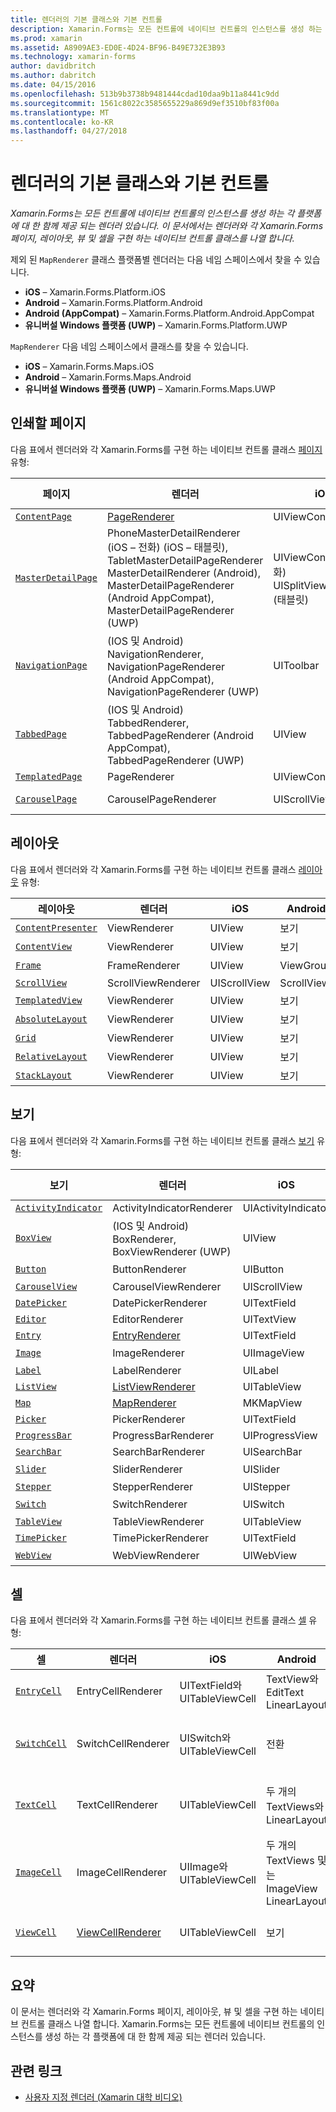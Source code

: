 ```yaml
---
title: 렌더러의 기본 클래스와 기본 컨트롤
description: Xamarin.Forms는 모든 컨트롤에 네이티브 컨트롤의 인스턴스를 생성 하는 각 플랫폼에 대 한 함께 제공 되는 렌더러 있습니다. 이 문서에서는 렌더러와 각 Xamarin.Forms 페이지, 레이아웃, 뷰 및 셀을 구현 하는 네이티브 컨트롤 클래스를 나열 합니다.
ms.prod: xamarin
ms.assetid: A8909AE3-ED0E-4D24-BF96-B49E732E3B93
ms.technology: xamarin-forms
author: davidbritch
ms.author: dabritch
ms.date: 04/15/2016
ms.openlocfilehash: 513b9b3738b9481444cdad10daa9b11a8441c9dd
ms.sourcegitcommit: 1561c8022c3585655229a869d9ef3510bf83f00a
ms.translationtype: MT
ms.contentlocale: ko-KR
ms.lasthandoff: 04/27/2018
---
```

# <a name="renderer-base-classes-and-native-controls"></a>렌더러의 기본 클래스와 기본 컨트롤

_Xamarin.Forms는 모든 컨트롤에 네이티브 컨트롤의 인스턴스를 생성 하는 각 플랫폼에 대 한 함께 제공 되는 렌더러 있습니다. 이 문서에서는 렌더러와 각 Xamarin.Forms 페이지, 레이아웃, 뷰 및 셀을 구현 하는 네이티브 컨트롤 클래스를 나열 합니다._

제외 된 `MapRenderer` 클래스 플랫폼별 렌더러는 다음 네임 스페이스에서 찾을 수 있습니다.

- **iOS** – Xamarin.Forms.Platform.iOS
- **Android** – Xamarin.Forms.Platform.Android
- **Android (AppCompat)** – Xamarin.Forms.Platform.Android.AppCompat
- **유니버설 Windows 플랫폼 (UWP)** – Xamarin.Forms.Platform.UWP

`MapRenderer` 다음 네임 스페이스에서 클래스를 찾을 수 있습니다.

- **iOS** – Xamarin.Forms.Maps.iOS
- **Android** – Xamarin.Forms.Maps.Android
- **유니버설 Windows 플랫폼 (UWP)** – Xamarin.Forms.Maps.UWP

## <a name="pages"></a>인쇄할 페이지

다음 표에서 렌더러와 각 Xamarin.Forms를 구현 하는 네이티브 컨트롤 클래스 [페이지](~/xamarin-forms/user-interface/controls/pages.md) 유형:

|페이지|렌더러|iOS|Android|Android (AppCompat)|UWP|
|--- |--- |--- |--- |--- |--- |
|[`ContentPage`](https://developer.xamarin.com/api/type/Xamarin.Forms.ContentPage/)|[PageRenderer](~/xamarin-forms/app-fundamentals/custom-renderer/contentpage.md)|UIViewController|ViewGroup||FrameworkElement|
|[`MasterDetailPage`](https://developer.xamarin.com/api/type/Xamarin.Forms.MasterDetailPage/)|PhoneMasterDetailRenderer (iOS – 전화) (iOS – 태블릿), TabletMasterDetailPageRenderer MasterDetailRenderer (Android), MasterDetailPageRenderer (Android AppCompat), MasterDetailPageRenderer (UWP)|UIViewController (전화) UISplitViewController (태블릿)|DrawerLayout (v4)|DrawerLayout (v4)|FrameworkElement (사용자 정의 컨트롤)|
|[`NavigationPage`](https://developer.xamarin.com/api/type/Xamarin.Forms.NavigationPage/)|(IOS 및 Android) NavigationRenderer, NavigationPageRenderer (Android AppCompat), NavigationPageRenderer (UWP)|UIToolbar|ViewGroup|ViewGroup|FrameworkElement (사용자 정의 컨트롤)|
|[`TabbedPage`](https://developer.xamarin.com/api/type/Xamarin.Forms.TabbedPage/)|(IOS 및 Android) TabbedRenderer, TabbedPageRenderer (Android AppCompat), TabbedPageRenderer (UWP)|UIView|ViewPager|ViewPager|FrameworkElement (피벗)|
|[`TemplatedPage`](https://developer.xamarin.com/api/type/Xamarin.Forms.TemplatedPage/)|PageRenderer|UIViewController|ViewGroup||FrameworkElement|
|[`CarouselPage`](https://developer.xamarin.com/api/type/Xamarin.Forms.CarouselPage/)|CarouselPageRenderer|UIScrollView|ViewPager|ViewPager|FrameworkElement (FlipView)|

## <a name="layouts"></a>레이아웃

다음 표에서 렌더러와 각 Xamarin.Forms를 구현 하는 네이티브 컨트롤 클래스 [레이아웃](~/xamarin-forms/user-interface/controls/layouts.md) 유형:

|레이아웃|렌더러|iOS|Android|UWP|
|--- |--- |--- |--- |--- |
|[`ContentPresenter`](https://developer.xamarin.com/api/type/Xamarin.Forms.ContentPresenter/)|ViewRenderer|UIView|보기|FrameworkElement|
|[`ContentView`](https://developer.xamarin.com/api/type/Xamarin.Forms.ContentView/)|ViewRenderer|UIView|보기|FrameworkElement|
|[`Frame`](https://developer.xamarin.com/api/type/Xamarin.Forms.Frame/)|FrameRenderer|UIView|ViewGroup|테두리|
|[`ScrollView`](https://developer.xamarin.com/api/type/Xamarin.Forms.ScrollView/)|ScrollViewRenderer|UIScrollView|ScrollView|ScrollViewer|
|[`TemplatedView`](https://developer.xamarin.com/api/type/Xamarin.Forms.TemplatedView/)|ViewRenderer|UIView|보기|FrameworkElement|
|[`AbsoluteLayout`](https://developer.xamarin.com/api/type/Xamarin.Forms.AbsoluteLayout/)|ViewRenderer|UIView|보기|FrameworkElement|
|[`Grid`](https://developer.xamarin.com/api/type/Xamarin.Forms.Grid/)|ViewRenderer|UIView|보기|FrameworkElement|
|[`RelativeLayout`](https://developer.xamarin.com/api/type/Xamarin.Forms.RelativeLayout/)|ViewRenderer|UIView|보기|FrameworkElement|
|[`StackLayout`](https://developer.xamarin.com/api/type/Xamarin.Forms.StackLayout/)|ViewRenderer|UIView|보기|FrameworkElement|

## <a name="views"></a>보기

다음 표에서 렌더러와 각 Xamarin.Forms를 구현 하는 네이티브 컨트롤 클래스 [보기](~/xamarin-forms/user-interface/controls/views.md) 유형:

|보기|렌더러|iOS|Android|Android (AppCompat)|UWP|
|--- |--- |--- |--- |--- |--- |
|[`ActivityIndicator`](https://developer.xamarin.com/api/type/Xamarin.Forms.ActivityIndicator/)|ActivityIndicatorRenderer|UIActivityIndicator|ProgressBar||ProgressBar|
|[`BoxView`](https://developer.xamarin.com/api/type/Xamarin.Forms.BoxView/)|(IOS 및 Android) BoxRenderer, BoxViewRenderer (UWP)|UIView|ViewGroup||사각형|
|[`Button`](https://developer.xamarin.com/api/type/Xamarin.Forms.Button/)|ButtonRenderer|UIButton|단추|AppCompatButton|단추|
|[`CarouselView`](https://developer.xamarin.com/api/type/Xamarin.Forms.CarouselView/)|CarouselViewRenderer|UIScrollView|RecyclerView||FlipView|
|[`DatePicker`](https://developer.xamarin.com/api/type/Xamarin.Forms.DatePicker/)|DatePickerRenderer|UITextField|EditText||DatePicker|
|[`Editor`](https://developer.xamarin.com/api/type/Xamarin.Forms.Editor/)|EditorRenderer|UITextView|EditText||TextBox|
|[`Entry`](https://developer.xamarin.com/api/type/Xamarin.Forms.Entry/)|[EntryRenderer](~/xamarin-forms/app-fundamentals/custom-renderer/entry.md)|UITextField|EditText||TextBox|
|[`Image`](https://developer.xamarin.com/api/type/Xamarin.Forms.Image/)|ImageRenderer|UIImageView|ImageView||이미지|
|[`Label`](https://developer.xamarin.com/api/type/Xamarin.Forms.Label/)|LabelRenderer|UILabel|TextView||TextBlock|
|[`ListView`](https://developer.xamarin.com/api/type/Xamarin.Forms.ListView/)|[ListViewRenderer](~/xamarin-forms/app-fundamentals/custom-renderer/listview.md)|UITableView|ListView||ListView|
|[`Map`](https://developer.xamarin.com/api/type/Xamarin.Forms.Maps.Map/)|[MapRenderer](~/xamarin-forms/app-fundamentals/custom-renderer/map/index.md)|MKMapView|MapView||MapControl|
|[`Picker`](https://developer.xamarin.com/api/type/Xamarin.Forms.Picker/)|PickerRenderer|UITextField|EditText|EditText|ComboBox|
|[`ProgressBar`](https://developer.xamarin.com/api/type/Xamarin.Forms.ProgressBar/)|ProgressBarRenderer|UIProgressView|ProgressBar||ProgressBar|
|[`SearchBar`](https://developer.xamarin.com/api/type/Xamarin.Forms.SearchBar/)|SearchBarRenderer|UISearchBar|SearchView||AutoSuggestBox|
|[`Slider`](https://developer.xamarin.com/api/type/Xamarin.Forms.Slider/)|SliderRenderer|UISlider|SeekBar||슬라이더|
|[`Stepper`](https://developer.xamarin.com/api/type/Xamarin.Forms.Stepper/)|StepperRenderer|UIStepper|LinearLayout||Control|
|[`Switch`](https://developer.xamarin.com/api/type/Xamarin.Forms.Switch/)|SwitchRenderer|UISwitch|전환|SwitchCompat|ToggleSwitch|
|[`TableView`](https://developer.xamarin.com/api/type/Xamarin.Forms.TableView/)|TableViewRenderer|UITableView|ListView||ListView|
|[`TimePicker`](https://developer.xamarin.com/api/type/Xamarin.Forms.TimePicker/)|TimePickerRenderer|UITextField|EditText||TimePicker|
|[`WebView`](https://developer.xamarin.com/api/type/Xamarin.Forms.WebView/)|WebViewRenderer|UIWebView|웹 보기||웹 보기|

## <a name="cells"></a>셀

다음 표에서 렌더러와 각 Xamarin.Forms를 구현 하는 네이티브 컨트롤 클래스 [셀](~/xamarin-forms/user-interface/controls/cells.md) 유형:

|셀|렌더러|iOS|Android|UWP|
|--- |--- |--- |--- |--- |
|[`EntryCell`](https://developer.xamarin.com/api/type/Xamarin.Forms.EntryCell/)|EntryCellRenderer|UITextField와 UITableViewCell|TextView와 EditText LinearLayout|TextBox와 DataTemplate|
|[`SwitchCell`](https://developer.xamarin.com/api/type/Xamarin.Forms.SwitchCell/)|SwitchCellRenderer|UISwitch와 UITableViewCell|전환|TextBlock과 ToggleSwitch를 포함 하는 표를 DataTemplate|
|[`TextCell`](https://developer.xamarin.com/api/type/Xamarin.Forms.TextCell/)|TextCellRenderer|UITableViewCell|두 개의 TextViews와 LinearLayout|두 개의 Textblock 포함 된 StackPanel와 DataTemplate|
|[`ImageCell`](https://developer.xamarin.com/api/type/Xamarin.Forms.ImageCell/)|ImageCellRenderer|UIImage와 UITableViewCell|두 개의 TextViews 및는 ImageView LinearLayout|이미지와 두 개의 Textblock를 포함 하는 표를 DataTemplate|
|[`ViewCell`](https://developer.xamarin.com/api/type/Xamarin.Forms.ViewCell/)|[ViewCellRenderer](~/xamarin-forms/app-fundamentals/custom-renderer/viewcell.md)|UITableViewCell|보기|DataTemplate을 ContentPresenter와|

## <a name="summary"></a>요약

이 문서는 렌더러와 각 Xamarin.Forms 페이지, 레이아웃, 뷰 및 셀을 구현 하는 네이티브 컨트롤 클래스 나열 합니다. Xamarin.Forms는 모든 컨트롤에 네이티브 컨트롤의 인스턴스를 생성 하는 각 플랫폼에 대 한 함께 제공 되는 렌더러 있습니다.

## <a name="related-links"></a>관련 링크

- [사용자 지정 렌더러 (Xamarin 대학 비디오)](https://developer.xamarin.com/videos/cross-platform/xamarinforms-custom-renderers/)
